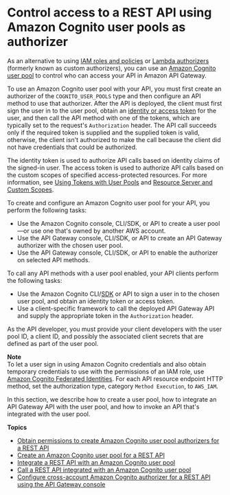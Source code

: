 # Control access to a REST API using Amazon Cognito user pools as authorizer<a name="apigateway-integrate-with-cognito"></a>

As an alternative to using [IAM roles and policies](permissions.md) or [Lambda authorizers](apigateway-use-lambda-authorizer.md) \(formerly known as custom authorizers\), you can use an [Amazon Cognito user pool](https://docs.aws.amazon.com/cognito/latest/developerguide/cognito-user-identity-pools.html) to control who can access your API in Amazon API Gateway\. 

To use an Amazon Cognito user pool with your API, you must first create an authorizer of the `COGNITO_USER_POOLS` type and then configure an API method to use that authorizer\. After the API is deployed, the client must first sign the user in to the user pool, obtain an [identity or access token](https://docs.aws.amazon.com/cognito/latest/developerguide/amazon-cognito-user-pools-using-tokens-with-identity-providers.html) for the user, and then call the API method with one of the tokens, which are typically set to the request's `Authorization` header\. The API call succeeds only if the required token is supplied and the supplied token is valid, otherwise, the client isn't authorized to make the call because the client did not have credentials that could be authorized\. 

The identity token is used to authorize API calls based on identity claims of the signed\-in user\. The access token is used to authorize API calls based on the custom scopes of specified access\-protected resources\. For more information, see [Using Tokens with User Pools](https://docs.aws.amazon.com/cognito/latest/developerguide/amazon-cognito-user-pools-using-tokens-with-identity-providers.html) and [Resource Server and Custom Scopes](https://docs.aws.amazon.com/cognito/latest/developerguide/cognito-user-pools-define-resource-servers.html)\.

To create and configure an Amazon Cognito user pool for your API, you perform the following tasks:
+ Use the Amazon Cognito console, CLI/SDK, or API to create a user pool—or use one that's owned by another AWS account\.
+ Use the API Gateway console, CLI/SDK, or API to create an API Gateway authorizer with the chosen user pool\.
+ Use the API Gateway console, CLI/SDK, or API to enable the authorizer on selected API methods\.

 To call any API methods with a user pool enabled, your API clients perform the following tasks:
+  Use the Amazon Cognito CLI/[SDK](https://github.com/aws-amplify/amplify-js/tree/master/packages/amazon-cognito-identity-js) or API to sign a user in to the chosen user pool, and obtain an identity token or access token\.
+  Use a client\-specific framework to call the deployed API Gateway API and supply the appropriate token in the `Authorization` header\.

As the API developer, you must provide your client developers with the user pool ID, a client ID, and possibly the associated client secrets that are defined as part of the user pool\. 

**Note**  
To let a user sign in using Amazon Cognito credentials and also obtain temporary credentials to use with the permissions of an IAM role, use [Amazon Cognito Federated Identities](https://docs.aws.amazon.com/cognito/latest/developerguide/cognito-identity.html)\. For each API resource endpoint HTTP method, set the authorization type, category `Method Execution`, to `AWS_IAM`\. 

In this section, we describe how to create a user pool, how to integrate an API Gateway API with the user pool, and how to invoke an API that's integrated with the user pool\. 

**Topics**
+ [Obtain permissions to create Amazon Cognito user pool authorizers for a REST API](apigateway-user-pool-authorizer-permissions.md)
+ [Create an Amazon Cognito user pool for a REST API](apigateway-create-cognito-user-pool.md)
+ [Integrate a REST API with an Amazon Cognito user pool](apigateway-enable-cognito-user-pool.md)
+ [Call a REST API integrated with an Amazon Cognito user pool](apigateway-invoke-api-integrated-with-cognito-user-pool.md)
+ [Configure cross\-account Amazon Cognito authorizer for a REST API using the API Gateway console](apigateway-cross-account-cognito-authorizer.md)

